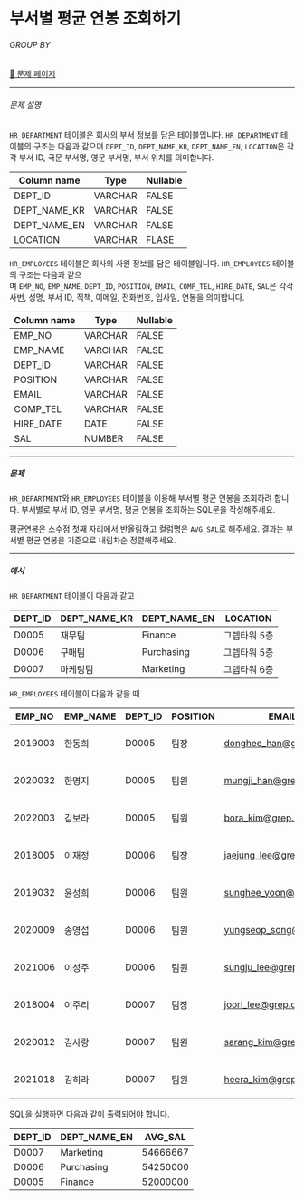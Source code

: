 # 부서별 평균 연봉 조회하기

###### GROUP BY

[:link: 문제 페이지](https://school.programmers.co.kr/learn/courses/30/lessons/284529)

---

###### 문제 설명

`HR_DEPARTMENT` 테이블은 회사의 부서 정보를 담은 테이블입니다. `HR_DEPARTMENT` 테이블의 구조는 다음과 같으며 `DEPT_ID`, `DEPT_NAME_KR`, `DEPT_NAME_EN`, `LOCATION`은 각각 부서 ID, 국문 부서명, 영문 부서명, 부서 위치를 의미합니다.

| Column name  | Type    | Nullable |
| ------------ | ------- | -------- |
| DEPT_ID      | VARCHAR | FALSE    |
| DEPT_NAME_KR | VARCHAR | FALSE    |
| DEPT_NAME_EN | VARCHAR | FALSE    |
| LOCATION     | VARCHAR | FLASE    |

`HR_EMPLOYEES` 테이블은 회사의 사원 정보를 담은 테이블입니다. `HR_EMPLOYEES` 테이블의 구조는 다음과 같으며 `EMP_NO`, `EMP_NAME`, `DEPT_ID`, `POSITION`, `EMAIL`, `COMP_TEL`, `HIRE_DATE`, `SAL`은 각각 사번, 성명, 부서 ID, 직책, 이메일, 전화번호, 입사일, 연봉을 의미합니다.

| Column name | Type    | Nullable |
| ----------- | ------- | -------- |
| EMP_NO      | VARCHAR | FALSE    |
| EMP_NAME    | VARCHAR | FALSE    |
| DEPT_ID     | VARCHAR | FALSE    |
| POSITION    | VARCHAR | FALSE    |
| EMAIL       | VARCHAR | FALSE    |
| COMP_TEL    | VARCHAR | FALSE    |
| HIRE_DATE   | DATE    | FALSE    |
| SAL         | NUMBER  | FALSE    |

---

##### 문제

`HR_DEPARTMENT`와 `HR_EMPLOYEES` 테이블을 이용해 부서별 평균 연봉을 조회하려 합니다. 부서별로 부서 ID, 영문 부서명, 평균 연봉을 조회하는 SQL문을 작성해주세요.

평균연봉은 소수점 첫째 자리에서 반올림하고 컬럼명은 `AVG_SAL`로 해주세요.
결과는 부서별 평균 연봉을 기준으로 내림차순 정렬해주세요.

---

##### 예시

`HR_DEPARTMENT` 테이블이 다음과 같고

| DEPT_ID | DEPT_NAME_KR | DEPT_NAME_EN | LOCATION     |
| ------- | ------------ | ------------ | ------------ |
| D0005   | 재무팀       | Finance      | 그렙타워 5층 |
| D0006   | 구매팀       | Purchasing   | 그렙타워 5층 |
| D0007   | 마케팅팀     | Marketing    | 그렙타워 6층 |

`HR_EMPLOYEES` 테이블이 다음과 같을 때

| EMP_NO  | EMP_NAME | DEPT_ID | POSITION | EMAIL                                                   | COMP_TEL      | HIRE_DATE  | SAL      |
| ------- | -------- | ------- | -------- | ------------------------------------------------------- | ------------- | ---------- | -------- |
| 2019003 | 한동희   | D0005   | 팀장     | [donghee_han@grep.com](mailto:donghee_han@grep.com)     | 031-8000-1122 | 2019-03-01 | 57000000 |
| 2020032 | 한명지   | D0005   | 팀원     | [mungji_han@grep.com](mailto:mungji_han@grep.com)       | 031-8000-1123 | 2020-03-01 | 52000000 |
| 2022003 | 김보라   | D0005   | 팀원     | [bora_kim@grep.com](mailto:bora_kim@grep.com)           | 031-8000-1126 | 2022-03-01 | 47000000 |
| 2018005 | 이재정   | D0006   | 팀장     | [jaejung_lee@grep.com](mailto:jaejung_lee@grep.com)     | 031-8000-1127 | 2018-03-01 | 60000000 |
| 2019032 | 윤성희   | D0006   | 팀원     | [sunghee_yoon@grep.com](mailto:sunghee_yoon@grep.com)   | 031-8000-1128 | 2019-03-01 | 57000000 |
| 2020009 | 송영섭   | D0006   | 팀원     | [yungseop_song@grep.com](mailto:yungseop_song@grep.com) | 031-8000-1130 | 2020-03-01 | 51000000 |
| 2021006 | 이성주   | D0006   | 팀원     | [sungju_lee@grep.com](mailto:sungju_lee@grep.com)       | 031-8000-1131 | 2021-03-01 | 49000000 |
| 2018004 | 이주리   | D0007   | 팀장     | [joori_lee@grep.com](mailto:joori_lee@grep.com)         | 031-8000-1132 | 2018-03-01 | 61000000 |
| 2020012 | 김사랑   | D0007   | 팀원     | [sarang_kim@grep.com](mailto:sarang_kim@grep.com)       | 031-8000-1133 | 2020-03-01 | 54000000 |
| 2021018 | 김히라   | D0007   | 팀원     | [heera_kim@grep.com](mailto:heera_kim@grep.com)         | 031-8000-1136 | 2021-03-01 | 49000000 |

SQL을 실행하면 다음과 같이 출력되어야 합니다.

| DEPT_ID | DEPT_NAME_EN | AVG_SAL  |
| ------- | ------------ | -------- |
| D0007   | Marketing    | 54666667 |
| D0006   | Purchasing   | 54250000 |
| D0005   | Finance      | 52000000 |
